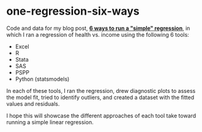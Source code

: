 # one-regression-six-ways

Code and data for my blog post, [**6 ways to run a "simple" regression**](http://underthecurve.github.io/jekyll/update/2016/07/01/one-regresison-six-ways.html), in which I ran a regression of health vs. income using the following 6 tools:

* Excel
* R
* Stata
* SAS
* PSPP
* Python (statsmodels)

In each of these tools, I ran the regression, drew diagnostic plots to assess the model fit, tried to identify outliers, and created a dataset with the fitted values and residuals.

I hope this will showcase the different approaches of each tool take toward running a simple linear regression.

